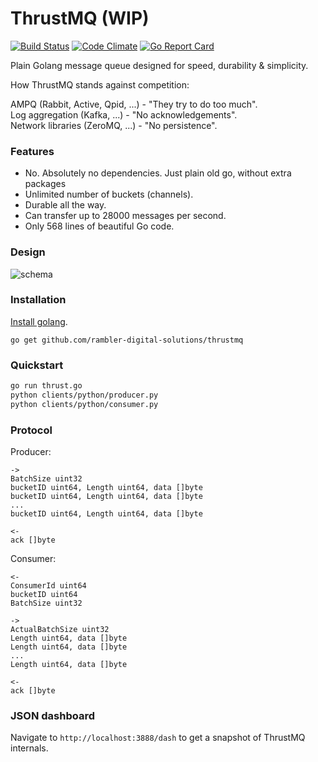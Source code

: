 # ThrustMQ (WIP)

[![Build Status](https://travis-ci.org/rambler-digital-solutions/thrustmq.svg?branch=develop)](https://travis-ci.org/rambler-digital-solutions/thrustmq)
[![Code Climate](https://codeclimate.com/github/rambler-digital-solutions/thrustmq/badges/gpa.svg)](https://codeclimate.com/github/rambler-digital-solutions/thrustmq)
[![Go Report Card](https://goreportcard.com/badge/github.com/rambler-digital-solutions/thrustmq)](https://goreportcard.com/report/github.com/rambler-digital-solutions/thrustmq)

Plain Golang message queue designed for speed, durability & simplicity.

How ThrustMQ stands against competition:

AMPQ (Rabbit, Active, Qpid, ...) - "They try to do too much".
<br />
Log aggregation (Kafka, ...) - "No acknowledgements".
<br />
Network libraries (ZeroMQ, ...) - "No persistence".

### Features

- No. Absolutely no dependencies. Just plain old go, without extra packages
- Unlimited number of buckets (channels).
- Durable all the way.
- Can transfer up to 28000 messages per second.
- Only 568 lines of beautiful Go code.

### Design
![schema](https://cdn.rawgit.com/rambler-digital-solutions/thrustmq/develop/docs/ThrustMQ.svg)

### Installation
[Install golang](https://golang.org/doc/install).
```
go get github.com/rambler-digital-solutions/thrustmq
```

### Quickstart
```bash
go run thrust.go
python clients/python/producer.py
python clients/python/consumer.py
```

### Protocol

Producer:
```
->
BatchSize uint32
bucketID uint64, Length uint64, data []byte
bucketID uint64, Length uint64, data []byte
...
bucketID uint64, Length uint64, data []byte
```

```
<-
ack []byte
```

Consumer:
```
<-
ConsumerId uint64
bucketID uint64
BatchSize uint32
```

```
->
ActualBatchSize uint32
Length uint64, data []byte
Length uint64, data []byte
...
Length uint64, data []byte
```

```
<-
ack []byte
```

### JSON dashboard
Navigate to `http://localhost:3888/dash` to get a snapshot of ThrustMQ internals.
